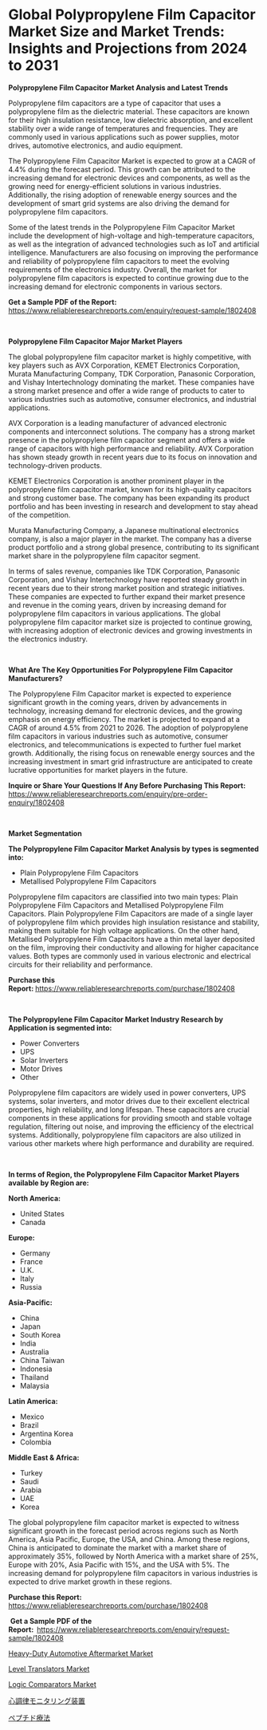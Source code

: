 <p><h1>Global Polypropylene Film Capacitor Market Size and Market Trends: Insights and Projections from 2024 to 2031</h1></p><p><strong>Polypropylene Film Capacitor Market Analysis and Latest Trends</strong></p>
<p><p>Polypropylene film capacitors are a type of capacitor that uses a polypropylene film as the dielectric material. These capacitors are known for their high insulation resistance, low dielectric absorption, and excellent stability over a wide range of temperatures and frequencies. They are commonly used in various applications such as power supplies, motor drives, automotive electronics, and audio equipment.</p><p>The Polypropylene Film Capacitor Market is expected to grow at a CAGR of 4.4% during the forecast period. This growth can be attributed to the increasing demand for electronic devices and components, as well as the growing need for energy-efficient solutions in various industries. Additionally, the rising adoption of renewable energy sources and the development of smart grid systems are also driving the demand for polypropylene film capacitors.</p><p>Some of the latest trends in the Polypropylene Film Capacitor Market include the development of high-voltage and high-temperature capacitors, as well as the integration of advanced technologies such as IoT and artificial intelligence. Manufacturers are also focusing on improving the performance and reliability of polypropylene film capacitors to meet the evolving requirements of the electronics industry. Overall, the market for polypropylene film capacitors is expected to continue growing due to the increasing demand for electronic components in various sectors.</p></p>
<p><strong>Get a Sample PDF of the Report:&nbsp;</strong> <a href="https://www.reliableresearchreports.com/enquiry/request-sample/1802408">https://www.reliableresearchreports.com/enquiry/request-sample/1802408</a></p>
<p>&nbsp;</p>
<p><strong>Polypropylene Film Capacitor Major Market Players</strong></p>
<p><p>The global polypropylene film capacitor market is highly competitive, with key players such as AVX Corporation, KEMET Electronics Corporation, Murata Manufacturing Company, TDK Corporation, Panasonic Corporation, and Vishay Intertechnology dominating the market. These companies have a strong market presence and offer a wide range of products to cater to various industries such as automotive, consumer electronics, and industrial applications.</p><p>AVX Corporation is a leading manufacturer of advanced electronic components and interconnect solutions. The company has a strong market presence in the polypropylene film capacitor segment and offers a wide range of capacitors with high performance and reliability. AVX Corporation has shown steady growth in recent years due to its focus on innovation and technology-driven products.</p><p>KEMET Electronics Corporation is another prominent player in the polypropylene film capacitor market, known for its high-quality capacitors and strong customer base. The company has been expanding its product portfolio and has been investing in research and development to stay ahead of the competition.</p><p>Murata Manufacturing Company, a Japanese multinational electronics company, is also a major player in the market. The company has a diverse product portfolio and a strong global presence, contributing to its significant market share in the polypropylene film capacitor segment.</p><p>In terms of sales revenue, companies like TDK Corporation, Panasonic Corporation, and Vishay Intertechnology have reported steady growth in recent years due to their strong market position and strategic initiatives. These companies are expected to further expand their market presence and revenue in the coming years, driven by increasing demand for polypropylene film capacitors in various applications. The global polypropylene film capacitor market size is projected to continue growing, with increasing adoption of electronic devices and growing investments in the electronics industry.</p></p>
<p>&nbsp;</p>
<p><strong>What Are The Key Opportunities For Polypropylene Film Capacitor Manufacturers?</strong></p>
<p><p>The Polypropylene Film Capacitor market is expected to experience significant growth in the coming years, driven by advancements in technology, increasing demand for electronic devices, and the growing emphasis on energy efficiency. The market is projected to expand at a CAGR of around 4.5% from 2021 to 2026. The adoption of polypropylene film capacitors in various industries such as automotive, consumer electronics, and telecommunications is expected to further fuel market growth. Additionally, the rising focus on renewable energy sources and the increasing investment in smart grid infrastructure are anticipated to create lucrative opportunities for market players in the future.</p></p>
<p><strong>Inquire or Share Your Questions If Any Before Purchasing This Report:</strong> <a href="https://www.reliableresearchreports.com/enquiry/pre-order-enquiry/1802408">https://www.reliableresearchreports.com/enquiry/pre-order-enquiry/1802408</a></p>
<p>&nbsp;</p>
<p><strong>Market Segmentation</strong></p>
<p><strong>The Polypropylene Film Capacitor Market Analysis by types is segmented into:</strong></p>
<p><ul><li>Plain Polypropylene Film Capacitors</li><li>Metallised Polypropylene Film Capacitors</li></ul></p>
<p><p>Polypropylene film capacitors are classified into two main types: Plain Polypropylene Film Capacitors and Metallised Polypropylene Film Capacitors. Plain Polypropylene Film Capacitors are made of a single layer of polypropylene film which provides high insulation resistance and stability, making them suitable for high voltage applications. On the other hand, Metallised Polypropylene Film Capacitors have a thin metal layer deposited on the film, improving their conductivity and allowing for higher capacitance values. Both types are commonly used in various electronic and electrical circuits for their reliability and performance.</p></p>
<p><strong>Purchase this Report:&nbsp;</strong><a href="https://www.reliableresearchreports.com/purchase/1802408">https://www.reliableresearchreports.com/purchase/1802408</a></p>
<p>&nbsp;</p>
<p><strong>The Polypropylene Film Capacitor Market Industry Research by Application is segmented into:</strong></p>
<p><ul><li>Power Converters</li><li>UPS</li><li>Solar Inverters</li><li>Motor Drives</li><li>Other</li></ul></p>
<p><p>Polypropylene film capacitors are widely used in power converters, UPS systems, solar inverters, and motor drives due to their excellent electrical properties, high reliability, and long lifespan. These capacitors are crucial components in these applications for providing smooth and stable voltage regulation, filtering out noise, and improving the efficiency of the electrical systems. Additionally, polypropylene film capacitors are also utilized in various other markets where high performance and durability are required.</p></p>
<p>&nbsp;</p>
<p><strong>In terms of Region, the Polypropylene Film Capacitor Market Players available by Region are:</strong></p>
<p>
    <p> <strong> North America: </strong>
        <ul>
            <li>United States</li>
            <li>Canada</li>
        </ul>
        </p> 
    <p> <strong> Europe: </strong>
        <ul>
            <li>Germany</li>
            <li>France</li>
            <li>U.K.</li>
            <li>Italy</li>
            <li>Russia</li>
        </ul>
        </p> 
    <p> <strong> Asia-Pacific: </strong>
        <ul>
            <li>China</li>
            <li>Japan</li>
            <li>South Korea</li>
            <li>India</li>
            <li>Australia</li>
            <li>China Taiwan</li>
            <li>Indonesia</li>
            <li>Thailand</li>
            <li>Malaysia</li>
        </ul>
        </p> 
    <p> <strong> Latin America: </strong>
        <ul>
            <li>Mexico</li>
            <li>Brazil</li>
            <li>Argentina Korea</li>
            <li>Colombia</li>
        </ul>
        </p> 
    <p> <strong> Middle East & Africa: </strong>
        <ul>
            <li>Turkey</li>
            <li>Saudi</li>
            <li>Arabia</li>
            <li>UAE</li>
            <li>Korea</li>
        </ul>
    </p>
    </p>
<p><p>The global polypropylene film capacitor market is expected to witness significant growth in the forecast period across regions such as North America, Asia Pacific, Europe, the USA, and China. Among these regions, China is anticipated to dominate the market with a market share of approximately 35%, followed by North America with a market share of 25%, Europe with 20%, Asia Pacific with 15%, and the USA with 5%. The increasing demand for polypropylene film capacitors in various industries is expected to drive market growth in these regions.</p></p>
<p><strong>Purchase this Report: </strong><a href="https://www.reliableresearchreports.com/purchase/1802408">https://www.reliableresearchreports.com/purchase/1802408</a></p>
<p>&nbsp;<strong>Get a Sample PDF of the Report:&nbsp;&nbsp;</strong><a href="https://www.reliableresearchreports.com/enquiry/request-sample/1802408">https://www.reliableresearchreports.com/enquiry/request-sample/1802408</a></p>
<p><strong></strong></p>
<p><p><a href="https://issuu.com/reportprime-2/docs/heavy-duty-automotive-aftermarket-market-size-2030">Heavy-Duty Automotive Aftermarket Market</a></p><p><a href="https://github.com/jsmusil/Market-Research-Report-List-2/blob/main/level-translators-market.md">Level Translators Market</a></p><p><a href="https://github.com/yemakinde/Market-Research-Report-List-2/blob/main/logic-comparators-market.md">Logic Comparators Market</a></p><p><a href="https://github.com/qwpelcjko9242629/Market-Research-Report-List-1/blob/main/755524610238.md">心調律モニタリング装置</a></p><p><a href="https://github.com/gfggqjbfys368009/Market-Research-Report-List-1/blob/main/125997410239.md">ペプチド療法</a></p></p>